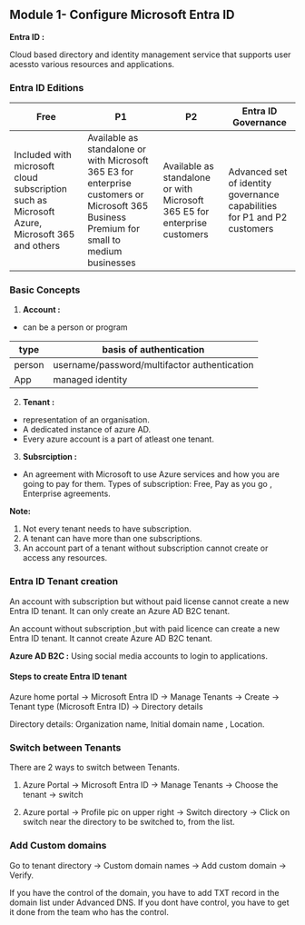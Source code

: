

## Module 1- Configure Microsoft Entra ID

__Entra ID :__

Cloud based directory and identity management service that supports user acessto various resources and applications.

### Entra ID Editions

| __Free__ | __P1__ | __P2__ | __Entra ID Governance__ |
|------|----|----|--------------------|
|Included with microsoft cloud subscription such as  Microsoft Azure, Microsoft 365 and others|  Available as standalone or with Microsoft 365 E3 for enterprise customers or Microsoft 365 Business Premium for small to medium businesses|Available as standalone or with Microsoft 365 E5 for enterprise customers| Advanced set of identity governance capabilities for P1 and P2 customers|

### Basic Concepts

1. __Account :__

- can be a person or program

| type | basis of authentication |
|------| ------------------------|
|person| username/password/multifactor authentication |
|App | managed identity |  

2. __Tenant :__

- representation of an organisation.
- A dedicated instance of azure AD.
- Every azure account is a part of atleast one tenant.

3. __Subsrciption :__

- An agreement with Microsoft to use Azure services and how you are going to pay for them.
Types of subscription: Free, Pay as you go , Enterprise agreements.

__Note:__  
1. Not every tenant needs to have subscription.
2. A tenant can have more than one subscriptions.
3. An account part of a tenant without subscription cannot create or access any resources.

### Entra ID Tenant creation

An account with subscription but without paid license cannot create a new Entra ID tenant. It can only create an Azure AD B2C tenant.

An account without subscription ,but with paid licence can create a new Entra ID tenant. It cannot create Azure AD B2C tenant.

__Azure AD B2C :__ Using social media accounts to login to applications.

#### Steps to create Entra ID tenant

Azure home portal -> Microsoft Entra ID -> Manage Tenants -> Create -> Tenant type (Microsoft Entra ID) -> Directory details

Directory details: Organization name, Initial domain name , Location.

### Switch between Tenants

There are 2 ways to switch between Tenants.

1. Azure Portal -> Microsoft Entra ID -> Manage Tenants -> Choose the tenant -> switch

2. Azure portal -> Profile pic on upper right -> Switch directory -> Click on switch near the directory to be switched to, from the list.

### Add Custom domains

Go to tenant directory -> Custom domain names -> Add custom domain -> Verify.

If you have the control of the domain, you have to add TXT record in the domain list under Advanced DNS. If you dont have control, you have to get it done from the team who has the control.